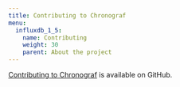 ```yaml
---
title: Contributing to Chronograf
menu:
  influxdb_1_5:
    name: Contributing
    weight: 30
    parent: About the project
---
```


[Contributing to Chronograf](https://github.com/influxdata/chronograf/blob/master/CONTRIBUTING.md) is available on GitHub.
